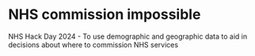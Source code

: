 # NHS commission impossible
NHS Hack Day 2024 - To use demographic and geographic data to aid in decisions about where to commission NHS services
